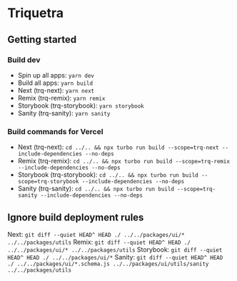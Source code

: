 # Triquetra

## Getting started

### Build dev

- Spin up all apps: `yarn dev`
- Build all apps: `yarn build`
- Next (trq-next): `yarn next`
- Remix (trq-remix): `yarn remix`
- Storybook (trq-storybook): `yarn storybook`
- Sanity (trq-sanity): `yarn sanity`

### Build commands for Vercel

- Next (trq-next): `cd ../.. && npx turbo run build --scope=trq-next --include-dependencies --no-deps`
- Remix (trq-remix): `cd ../.. && npx turbo run build --scope=trq-remix --include-dependencies --no-deps`
- Storybook (trq-storybook): `cd ../.. && npx turbo run build --scope=trq-storybook --include-dependencies --no-deps`
- Sanity (trq-sanity): `cd ../.. && npx turbo run build --scope=trq-sanity --include-dependencies --no-deps`

## Ignore build deployment rules

Next: `git diff --quiet HEAD^ HEAD ./ ../../packages/ui/* ../../packages/utils`
Remix: `git diff --quiet HEAD^ HEAD ./ ../../packages/ui/* ../../packages/utils`
Storybook: `git diff --quiet HEAD^ HEAD ./ ../../packages/ui/*`
Sanity: `git diff --quiet HEAD^ HEAD ./ ../../packages/ui/*.schema.js ../../packages/ui/utils/sanity ../../packages/utils`
